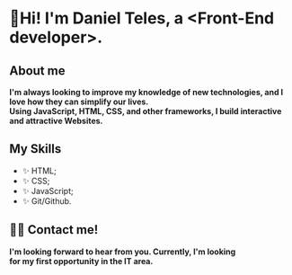 <h1> 🙋‍Hi! I'm Daniel Teles, a &lt;Front-End developer&gt;. </h1>

<h2> About me </h2>
<p> <b>I'm always looking to improve my knowledge of new technologies, and I love how they can simplify our lives.<br>
    Using JavaScript, HTML, CSS, and other frameworks, I build interactive and attractive Websites. </b></p>

<h2> My Skills </h2>
<ul>
  <li> ✨ HTML; </li>
  <li> ✨ CSS; </li>
  <li> ✨ JavaScript; </li>
  <li> ✨ Git/Github. </li>
</ul>
  
<h2> 👨‍💻 Contact me!</h2>
<p> <b> I'm looking forward to hear from you. Currently, I'm looking <br>
  for my first opportunity in the IT area.</b> <p>

<!---
DanielTelesR/DanielTelesR is a ✨ special ✨ repository because its `README.md` (this file) appears on your GitHub profile.
You can click the Preview link to take a look at your changes.
--->
